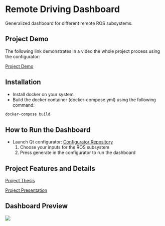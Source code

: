 # Remote Driving Dashboard
Generalized dashboard for different remote ROS subsystems.
## Project Demo
The following link demonstrates in a video the whole project process using the configurator:

[Project Demo](https://drive.google.com/file/d/1iktGOEk-YixxjGIhwBbPbenZhpoLa4H1/view)

## Installation

* Install docker on your system
* Build the docker container (docker-compose.yml) using the following command:
```Bash
docker-compose build
```
## How to Run the Dashboard
* Launch Qt configurator: [Configurator Repository](https://github.com/SaraAkmal/OTA_RemoteDrivingConfigurator)
  1. Choose your inputs for the ROS subsystem
  2. Press generate in the configurator to run the dashboard

## Project Features and Details
[Project Thesis](https://github.com/SaraAkmal/RemoteDrivingDashboard/blob/master/Cloud-Connected%20AGV%20Thesis.pdf)

[Project Presentation](https://github.com/SaraAkmal/RemoteDrivingDashboard/blob/master/Cloud-Connected%20AGV%20Presentation.pptx)

## Dashboard Preview
<img src="https://github.com/SaraAkmal/RemoteDrivingDashboard/blob/master/Dashboard%20snippet.gif"/>
